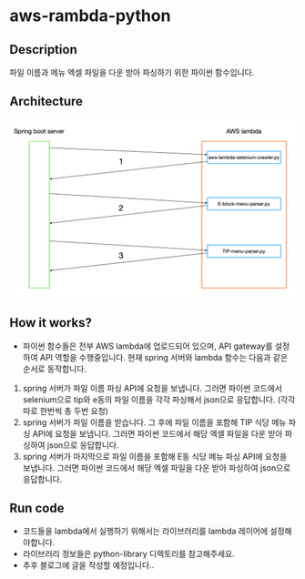 # aws-rambda-python

## Description

파일 이름과 메뉴 엑셀 파일을 다운 받아 파싱하기 위한 파이썬 함수입니다.

## Architecture

<img src="/images/aws-rambda-python_architecture.png">

## How it works?

- 파이썬 함수들은 전부 AWS lambda에 업로드되어 있으며, API gateway를 설정하여 API 역할을 수행중입니다.
현재 spring 서버와 lambda 함수는 다음과 같은 순서로 동작합니다.
1. spring 서버가 파일 이름 파싱 API에 요청을 보냅니다. 그러면 파이썬 코드에서 selenium으로 tip와 e동의 파일 이름을 각각 파싱해서 json으로 응답합니다. (각각 따로 한번씩 총 두번 요청)
2. spring 서버가 파일 이름을 받습니다. 그 후에 파일 이름을 포함해 TIP 식당 메뉴 파싱 API에 요청을 보냅니다. 그러면 파이썬 코드에서 해당 엑셀 파일을 다운 받아 파싱하여 json으로 응답합니다.
3. spring 서버가 마지막으로 파일 이름을 포함해 E동 식당 메뉴 파싱 API에 요청을 보냅니다. 그러면 파이썬 코드에서 해당 엑셀 파일을 다운 받아 파싱하여 json으로 응답합니다.
## Run code

- 코드들을 lambda에서 실행하기 위해서는 라이브러리를 lambda 레이어에 설정해야합니다.
- 라이브러리 정보들은 python-library 디렉토리를 참고해주세요.
- 추후 블로그에 글을 작성할 예정입니다..
